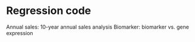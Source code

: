 # Regression code
Annual sales: 10-year annual sales analysis
Biomarker: biomarker vs. gene expression
